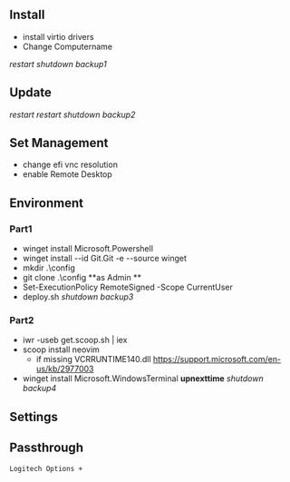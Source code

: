 ## Install
 - install virtio drivers
 - Change Computername

*restart*
*shutdown*
*backup1*
## Update
*restart*
*restart*
*shutdown*
*backup2*
## Set Management
 - change efi vnc resolution
 - enable Remote Desktop
## Environment
### Part1
 - winget install Microsoft.Powershell
 - winget install --id Git.Git -e --source winget
 - mkdir .\config
 - git clone .\config
 **as Admin **
 - Set-ExecutionPolicy RemoteSigned -Scope CurrentUser
 - deploy.sh
*shutdown*
*backup3*
### Part2 
 - iwr -useb get.scoop.sh | iex
 - scoop install neovim
    - if missing VCRRUNTIME140.dll https://support.microsoft.com/en-us/kb/2977003
 - winget install Microsoft.WindowsTerminal **upnexttime**
*shutdown*
*backup4*

## Settings

## Passthrough
    Logitech Options +
